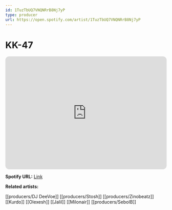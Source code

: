 ```yaml
---
id: 1TuzTbUQ7VNQNRrB8Nj7yP
type: producer
url: https://open.spotify.com/artist/1TuzTbUQ7VNQNRrB8Nj7yP
---
```

# KK-47

<iframe style="border-radius:12px" src="https://open.spotify.com/embed/artist/1TuzTbUQ7VNQNRrB8Nj7yP" width="100%" height="352" frameBorder="0" allowfullscreen="" allow="autoplay; clipboard-write; encrypted-media; fullscreen; picture-in-picture" loading="lazy"></iframe>

**Spotify URL:** [Link](https://open.spotify.com/artist/1TuzTbUQ7VNQNRrB8Nj7yP)

**Related artists:**

[[producers/DJ DeeVoe]]
[[producers/Stosh]]
[[producers/Zinobeatz]]
[[Kurdo]]
[[Olexesh]]
[[Jalil]]
[[Milonair]]
[[producers/SeboIB]]
